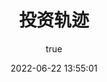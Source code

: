---
pageComponent:
  name: Catalogue
  data:
    path: 投资
    description: 投资操作日记，复盘，学习
title: 投资轨迹
date: 2022-06-22 13:55:01
permalink: /invest/
sidebar: false
article: false
comment: false
editLink: false
author:
  name: yunqi
  link: https://github.com/naturalCloud
---